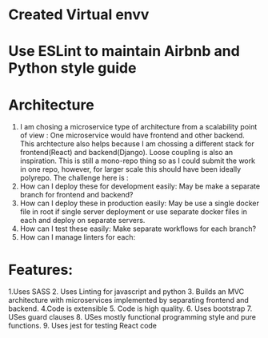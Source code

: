 # Created Virtual envv

# Use ESLint to maintain Airbnb and Python style guide

# Architecture

1. I am chosing a microservice type of architecture from a scalability point of view : One microservice would have frontend and other backend. This archtecture also helps because I am chossing a different stack for frontend(React) and backend(Django). Loose coupling is also an inspiration. This is still a mono-repo thing so as I could submit the work in one repo, however, for larger scale this should have been ideally polyrepo. The challenge here is :
1. How can I deploy these for development easily: May be make a separate branch for frontend and backend?
1. How can I deploy these in production easily: May be use a single docker file in root if single server deployment or use separate docker files in each and deploy on separate servers.
1. How can I test these easily: Make separate workflows for each branch?
1. How can I manage linters for each:

# Features:
1.Uses SASS
2. Uses Linting for javascript and python
3. Builds an MVC architecture with microservices implemented by separating frontend and backend.
4.Code is extensible
5. Code is high quality.
6. Uses bootstrap
7. USes guard clauses
8. USes mostly functional programming style and pure functions.
9. Uses jest for testing React code

